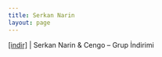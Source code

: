```yaml
---
title: Serkan Narin
layout: page
---
```

<a href="https://cloud.mail.ru/public/5430e46f0dab/Cengo%20%26%20Serkan%20Narin%20-%20Grup%20%C4%B0ndirimi" target="_blank">[indir]</a>   |   Serkan Narin & Cengo &#8211; Grup İndirimi
